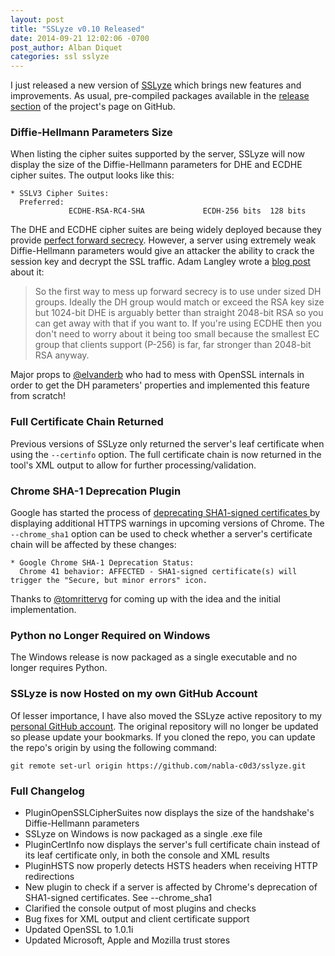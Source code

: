 ```yaml
---
layout: post
title: "SSLyze v0.10 Released"
date: 2014-09-21 12:02:06 -0700
post_author: Alban Diquet
categories: ssl sslyze
---
```



I just released a new version of [SSLyze][sslyze-gh] which brings new features
and improvements. As usual, pre-compiled packages available in the [release
section][sslyze-release] of the project's page on GitHub.


### Diffie-Hellmann Parameters Size

When listing the cipher suites supported by the server, SSLyze will now
display the size of the Diffie-Hellmann parameters for DHE and ECDHE
cipher suites. The output looks like this:

    * SSLV3 Cipher Suites:
      Preferred:
                 ECDHE-RSA-RC4-SHA             ECDH-256 bits  128 bits


The DHE and ECDHE cipher suites are being widely deployed because they provide
[perfect forward secrecy][eff-pfs]. However, a server using extremely weak
Diffie-Hellmann parameters would give an attacker the ability to crack the
session key and decrypt the SSL traffic. Adam Langley wrote a [blog
post][dh-size] about it:

> So the first way to mess up forward secrecy is to use under sized DH groups.
Ideally the DH group would match or exceed the RSA key size but 1024-bit DHE
is arguably better than straight 2048-bit RSA so you can get away with that if
you want to. If you're using ECDHE then you don't need to worry about it being
too small because the smallest EC group that clients support (P-256) is far,
far stronger than 2048-bit RSA anyway.

Major props to [@elvanderb][elvanderb-twitter] who had to mess with OpenSSL
internals in order to get the DH parameters' properties and implemented this
feature from scratch!


### Full Certificate Chain Returned

Previous versions of SSLyze only returned the server's leaf certificate when
using the `--certinfo` option. The full certificate chain is now returned in
the tool's XML output to allow for further processing/validation.


### Chrome SHA-1 Deprecation Plugin

Google has started the process of [deprecating SHA1-signed certificates
][google-sha1] by displaying additional HTTPS warnings in upcoming versions
of Chrome. The `--chrome_sha1` option can be used to check whether a server's
certificate chain will be affected by these changes:

    * Google Chrome SHA-1 Deprecation Status:
      Chrome 41 behavior: AFFECTED - SHA1-signed certificate(s) will trigger the "Secure, but minor errors" icon.

Thanks to [@tomrittervg][tomrittervg-twitter] for coming up with the idea and the initial implementation.


### Python no Longer Required on Windows

The Windows release is now packaged as a single executable and no longer
requires Python.


### SSLyze is now Hosted on my own GitHub Account

Of lesser importance, I have also moved the SSLyze active repository to my
[personal GitHub account][sslyze-gh]. The original repository will no longer be
updated so please update your bookmarks. If you cloned the repo, you can update the
repo's origin by using the following command:

    git remote set-url origin https://github.com/nabla-c0d3/sslyze.git


### Full Changelog

* PluginOpenSSLCipherSuites now displays the size of the handshake's Diffie-Hellmann parameters
* SSLyze on Windows is now packaged as a single .exe file
* PluginCertInfo now displays the server's full certificate chain instead of its leaf certificate only, in both the console and XML results
* PluginHSTS now properly detects HSTS headers when receiving HTTP redirections
* New plugin to check if a server is affected by Chrome's deprecation of SHA1-signed certificates. See --chrome_sha1
* Clarified the console output of most plugins and checks
* Bug fixes for XML output and client certificate support
* Updated OpenSSL to 1.0.1i
* Updated Microsoft, Apple and Mozilla trust stores



[eff-pfs]: https://www.eff.org/deeplinks/2014/04/why-web-needs-perfect-forward-secrecy
[sslyze-gh]: https://github.com/nabla-c0d3/sslyze
[sslyze-release]: https://github.com/nabla-c0d3/sslyze/releases
[google-sha1]: http://googleonlinesecurity.blogspot.com/2014/09/gradually-sunsetting-sha-1.html
[dh-size]: https://www.imperialviolet.org/2013/06/27/botchingpfs.html
[elvanderb-twitter]: https://twitter.com/elvanderb
[tomrittervg-twitter]: https://twitter.com/tomrittervg
